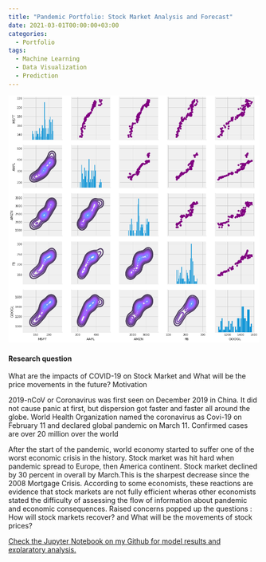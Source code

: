 ```yaml
---
title: "Pandemic Portfolio: Stock Market Analysis and Forecast"
date: 2021-03-01T00:00:00+03:00
categories:
  - Portfolio
tags:
  - Machine Learning
  - Data Visualization
  - Prediction
---
```



![Stock Correlations](/assets/images/Stock_corr.png)


<h4>
Research question
</h4>
What are the impacts of COVID-19 on Stock Market and What will be the price movements in the future?
Motivation

2019-nCoV or Coronavirus was first seen on December 2019 in China. It did not cause panic at first, but dispersion got faster and faster all around the globe. World Health Organization named the coronavirus as Covi-19 on February 11 and declared global pandemic on March 11. Confirmed cases are over 20 million over the world

After the start of the pandemic, world economy started to suffer one of the worst economic crisis in the history. Stock market was hit hard when pandemic spread to Europe, then America continent. Stock market declined by 30 percent in overall by March.This is the sharpest decrease since the 2008 Mortgage Crisis. According to some economists, these reactions are evidence that stock markets are not fully efficient wheras other economists stated the difficulty of assessing the flow of information about pandemic and economic consequences. Raised concerns popped up the questions : How will stock markets recover? and What will be the movements of stock prices?

[Check the Jupyter Notebook on my Github for model results and explaratory analysis.](https://github.com/MehmetKorkut/Projects-Articles/blob/main/Stock_Price_Prediction.ipynb)
